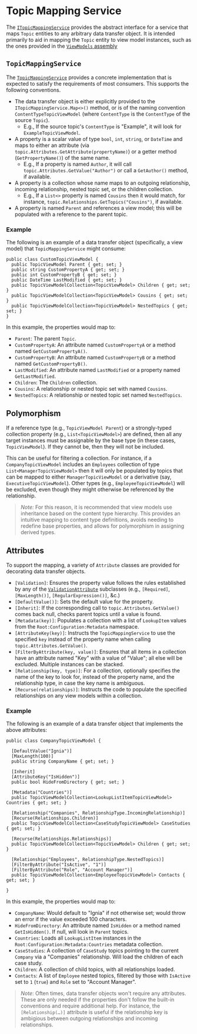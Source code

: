 ﻿# Topic Mapping Service
The [`ITopicMappingService`](ITopicMappingService.cs) provides the abstract interface for a service that maps `Topic` entities to any arbitrary data transfer object. It is intended primarily to aid in mapping the `Topic` entity to view model instances, such as the ones provided in the [`ViewModels` assembly](../../Ignia.Topics.ViewModels)

## `TopicMappingService`
The [`TopicMappingService`](TopicMappingService.cs) provides a concrete implementation that is expected to satisfy the requirements of most consumers. This supports the following conventions.

- The data transfer object is either explicitly provided to the `ITopicMappingService.Map<>()` method, or is of the naming convention `ContentTypeTopicViewModel` (where `ContentType` is the `ContentType` of the source `Topic`).
  - E.g., If the source topic's `ContentType` is "Example", it will look for `ExampleTopicViewModel`.
- A property is a scalar value of type `bool`, `int`, `string`, or `DateTime` and maps to either an attribute (via `topic.Attributes.GetAttribute(propertyName)`) or a getter method (`GetPropertyName()`) of the same name. 
  - E.g., If a property is named `Author`, it will call `topic.Attributes.GetValue("Author")` or call a `GetAuthor()` method, if available.
- A property is a collection whose name maps to an outgoing relationship, incoming relationship, nested topic set, or the children collection.
  - E.g., If a `List<>` property is named `Cousins` then it would match, for instance, `topic.Relationships.GetTopics("Cousins")`, if available.
- A property is named `Parent` and references a view model; this will be populated with a reference to the parent topic.

### Example
The following is an example of a data transfer object (specifically, a view model) that `TopicMappingService` might consume:
```
public class CustomTopicViewModel {
  public TopicViewModel Parent { get; set; }
  public string CustomPropertyA { get; set; }
  public int CustomPropertyB { get; set; }
  public DateTime LastModified { get; set; }
  public TopicViewModelCollection<TopicViewModel> Children { get; set; }
  public TopicViewModelCollection<TopicViewModel> Cousins { get; set; }
  public TopicViewModelCollection<TopicViewModel> NestedTopics { get; set; }
}
```
In this example, the properties would map to:
- `Parent`: The parent `Topic`.
- `CustomPropertyA`: An attribute named `CustomPropertyA` or a method named `GetCustomPropertyA()`.
- `CustomPropertyB`: An attribute named `CustomPropertyB` or a method named `GetCustomPropertyB()`.
- `LastModified`: An attribute named `LastModified` or a property named `GetLastModified`.
- `Children`: The `Children` collection.
- `Cousins`: A relationship or nested topic set with named `Cousins`.
- `NestedTopics`: A relationship or nested topic set named `NestedTopics`.

## Polymorphism
If a reference type (e.g., `TopicViewModel Parent`) or a strongly-typed collection property (e.g., `List<TopicViewModel>`) are defined, then all any target instances must be assignable by the base type (in these cases, `TopicViewModel`). If they cannot be, then they will not be included. 

This can be useful for filtering a collection. For instance, if a `CompanyTopicViewModel` includes an `Employees` collection of type `List<ManagerTopicViewModel>` then it will only be populated by topics that can be mapped to either `ManagerTopicViewModel` or a derivative (say, `ExecutiveTopicViewModel`). Other types (e.g., `EmployeeTopicViewModel`) will be excluded, even though they might otherwise be referenced by the relationship.

> *Note:* For this reason, it is recommended that view models use inheritance based on the content type hierarchy. This provides an intuitive mapping to content type definitions, avoids needing to redefine base properties, and allows for polymorphism in assigning derived types.

## Attributes 
To support the mapping, a variety of `Attribute` classes are provided for decorating data transfer objects.

- `[Validation]`: Ensures the property value follows the rules established by any of the [`ValidationAttribute`](https://msdn.microsoft.com/en-us/library/system.componentmodel.dataannotations.validationattribute%28v=vs.110%29.aspx?f=255&MSPPError=-2147217396) subclasses (e.g., `[Required]`, `[MaxLength()]`, `[RegularExpression()]`, &c.)
- `[DefaultValue()]`: Sets the default value for the property.
- `[Inherit]`: If the corresponding call to `topic.Attributes.GetValue()` comes back null, checks parent topics until a value is found.
- `[Metadata(key)]`: Populates a collection with a list of `LookupItem` values from the `Root:Configuration:Metadata` namespace.
- `[AttributeKey(key)]`: Instructs the `TopicMappingService` to use the specified `key` instead of the property name when calling `topic.Attributes.GetValue()`.
- `[FilterByAttribute(key, value)]`: Ensures that all items in a collection have an attribute named "Key" with a value of "Value"; all else will be excluded. Multiple instances can be stacked.
- `[Relationship(key, type)]`: For a collection, optionally specifies the name of the key to look for, instead of the property name, and the relationship type, in case the key name is ambiguous.
- `[Recurse(relationships)]`: Instructs the code to populate the specified relationships on any view models within a collection. 

### Example
The following is an example of a data transfer object that implements the above attributes:
```
public class CompanyTopicViewModel {

  [DefaultValue("Ignia")]
  [MaxLength(100)]
  public string CompanyName { get; set; }

  [Inherit]
  [AttributeKey("IsHidden")]
  public bool HideFromDirectory { get; set; }

  [Metadata("Countries")]
  public TopicViewModelCollection<LookupListItemTopicViewModel> Countries { get; set; }

  [Relationship("Companies", RelationshipType.IncomingRelationship)]
  [Recurse(Relationships.Children)]
  public TopicViewModelCollection<CaseStudyTopicViewModel> CaseStudies { get; set; }

  [Recurse(Relationships.Relationships)]
  public TopicViewModelCollection<TopicViewModel> Children { get; set; }

  [Relationship("Employees", RelationshipType.NestedTopics)]
  [FilterByAttribute("IsActive", "1")]
  [FilterByAttribute("Role", "Account Manager")]
  public TopicViewModelCollection<EmployeeTopicViewModel> Contacts { get; set; }

}
```

In this example, the properties would map to:
- `CompanyName`: Would default to "Ignia" if not otherwise set; would throw an error if the value exceeded 100 characters.
- `HideFromDirectory`: An attribute named `IsHidden` or a method named `GetIsHidden()`. If null, will look in `Parent` topics.
- `Countries`: Loads all `LookupListItem` instances in the `Root:Configuration:Metadata:Countries` metadata collection.
- `CaseStudies`: A collection of `CaseStudy` topics pointing to the current `Company` via a "Companies" relationship. Will load the children of each case study.
- `Children`: A collection of child topics, with all relationships loaded. 
- `Contacts`: A list of `Employee` nested topics, filtered by those with `IsActive` set to `1` (`true`) and `Role` set to "Account Manager".

> *Note*: Often times, data transfer objects won't require any attributes. These are only needed if the properties don't follow the built-in conventions and require additional help. For instance, the `[Relationship(…)]` attribute is useful if the relationship key is ambigious between outgoing relationships and incoming relationships. 

